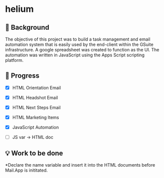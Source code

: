 # helium


## :thought_balloon: Background 
The objective of this project was to build a task management and email automation system that is easily used by the end-client within the GSuite infrastructure. A google spreadsheet was created to function as the UI. The automation was written in JavaScript using the Apps Script scripting platform.



## :wrench: Progress
- [x] HTML Orientation Email 
- [x] HTML Headshot Email
- [x] HTML Next Steps Email
- [x] HTML Marketing Items
- [x] JavaScript Automation
- [ ] JS var -> HTML doc


## :bulb: Work to be done
*Declare the name variable and insert it into the HTML documents before Mail.App is inititated. 